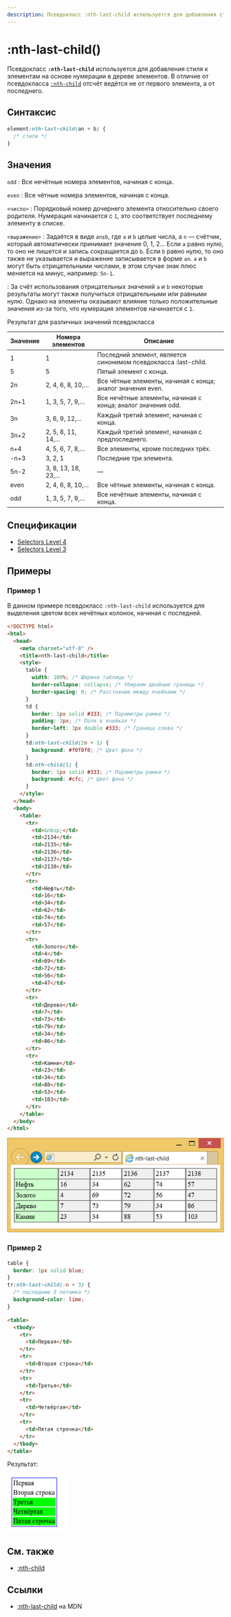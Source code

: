 ```yaml
---
description: Псевдокласс :nth-last-child используется для добавления стиля к элементам на основе нумерации в дереве элементов
---
```


# :nth-last-child()

Псевдокласс **`:nth-last-child`** используется для добавления стиля к элементам на основе нумерации в дереве элементов. В отличие от псевдокласса [`:nth-child`](nth-child.md) отсчёт ведётся не от первого элемента, а от последнего.

## Синтаксис

```css
element:nth-last-child(an + b) {
  /* стили */
}
```

## Значения

`odd`
: Все нечётные номера элементов, начиная с конца.

`even`
: Все чётные номера элементов, начиная с конца.

`<число>`
: Порядковый номер дочернего элемента относительно своего родителя. Нумерация начинается с `1`, это соответствует последнему элементу в списке.

`<выражение>`
: Задаётся в виде `an±b`, где `a` и `b` целые числа, а `n` — счётчик, который автоматически принимает значение 0, 1, 2...
Если `a` равно нулю, то оно не пишется и запись сокращается до `b`. Если `b` равно нулю, то оно также не указывается и выражение записывается в форме `an`. `a` и `b` могут быть отрицательными числами, в этом случае знак плюс меняется на минус, например: `5n-1`.

: За счёт использования отрицательных значений `a` и `b` некоторые результаты могут также получиться отрицательными или равными нулю. Однако на элементы оказывают влияние только положительные значения из-за того, что нумерация элементов начинается с `1`.

Результат для различных значений псевдокласса

| Значение | Номера элементов   | Описание                                                        |
| -------- | ------------------ | --------------------------------------------------------------- |
| 1        | 1                  | Последний элемент, является синонимом псевдокласса :last-child. |
| 5        | 5                  | Пятый элемент с конца.                                          |
| 2n       | 2, 4, 6, 8, 10,…   | Все чётные элементы, начиная с конца; аналог значения even.     |
| 2n+1     | 1, 3, 5, 7, 9,…    | Все нечётные элементы, начиная с конца; аналог значения odd.    |
| 3n       | 3, 6, 9, 12,…      | Каждый третий элемент, начиная с конца.                         |
| 3n+2     | 2, 5, 8, 11, 14,…  | Каждый третий элемент, начиная с предпоследнего.                |
| n+4      | 4, 5, 6, 7, 8,…    | Все элементы, кроме последних трёх.                             |
| -n+3     | 3, 2, 1            | Последние три элемента.                                         |
| 5n-2     | 3, 8, 13, 18, 23,… | —                                                               |
| even     | 2, 4, 6, 8, 10,…   | Все чётные элементы, начиная с конца.                           |
| odd      | 1, 3, 5, 7, 9,…    | Все нечётные элементы, начиная с конца.                         |

## Спецификации

- [Selectors Level 4](https://drafts.csswg.org/selectors-4/#nth-last-child-pseudo)
- [Selectors Level 3](https://drafts.csswg.org/selectors-3/#nth-last-child-pseudo)

## Примеры

### Пример 1

В данном примере псевдокласс `:nth-last-child` используется для выделения цветом всех нечётных колонок, начиная с последней.

```html
<!DOCTYPE html>
<html>
  <head>
    <meta charset="utf-8" />
    <title>nth-last-child</title>
    <style>
      table {
        width: 100%; /* Ширина таблицы */
        border-collapse: collapse; /* Убираем двойные границы */
        border-spacing: 0; /* Расстояние между ячейками */
      }
      td {
        border: 1px solid #333; /* Параметры рамки */
        padding: 3px; /* Поля в ячейках */
        border-left: 3px double #333; /* Граница слева */
      }
      td:nth-last-child(2n + 1) {
        background: #f0f0f0; /* Цвет фона */
      }
      td:nth-child(1) {
        border: 1px solid #333; /* Параметры рамки */
        background: #cfc; /* Цвет фона */
      }
    </style>
  </head>
  <body>
    <table>
      <tr>
        <td>&nbsp;</td>
        <td>2134</td>
        <td>2135</td>
        <td>2136</td>
        <td>2137</td>
        <td>2138</td>
      </tr>
      <tr>
        <td>Нефть</td>
        <td>16</td>
        <td>34</td>
        <td>62</td>
        <td>74</td>
        <td>57</td>
      </tr>
      <tr>
        <td>Золото</td>
        <td>4</td>
        <td>69</td>
        <td>72</td>
        <td>56</td>
        <td>47</td>
      </tr>
      <tr>
        <td>Дерево</td>
        <td>7</td>
        <td>73</td>
        <td>79</td>
        <td>34</td>
        <td>86</td>
      </tr>
      <tr>
        <td>Камни</td>
        <td>23</td>
        <td>34</td>
        <td>88</td>
        <td>53</td>
        <td>103</td>
      </tr>
    </table>
  </body>
</html>
```

![Применение псевдокласса :nth-last-child к колонкам таблицы](css_nth-last-child.png)

### Пример 2

```css tab="CSS"
table {
  border: 1px solid blue;
}
tr:nth-last-child(-n + 3) {
  /* последние 3 потомка */
  background-color: lime;
}
```

```html tab="HTML"
<table>
  <tbody>
    <tr>
      <td>Первая</td>
    </tr>
    <tr>
      <td>Вторая строка</td>
    </tr>
    <tr>
      <td>Третья</td>
    </tr>
    <tr>
      <td>Четвёртая</td>
    </tr>
    <tr>
      <td>Пятая строчка</td>
    </tr>
  </tbody>
</table>
```

Результат:

![nth-last-child](nth-last-child.png)

## См. также

- [:nth-child](nth-child.md)

## Ссылки

- [:nth-last-child](https://developer.mozilla.org/ru/docs/Web/CSS/:nth-last-child) на MDN
